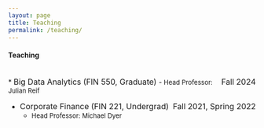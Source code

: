 ```yaml
---
layout: page
title: Teaching
permalink: /teaching/
---
```

  
#### **Teaching**<br>
<br />
* <font size="3"> Big Data Analytics (FIN 550, Graduate) <span style="float:right;"> Fall 2024 </span></font>
  - <font size="2"> Head Professor: Julian Reif </font><br>
 

* <font size="3"> Corporate Finance (FIN 221, Undergrad) <span style="float:right;"> Fall 2021, Spring 2022 </span></font>
  - <font size="2"> Head Professor: Michael Dyer </font><br>
